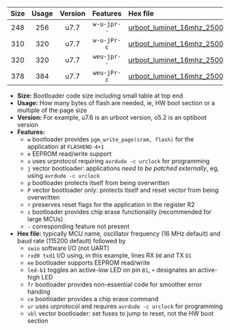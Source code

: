 |Size|Usage|Version|Features|Hex file|
|:-:|:-:|:-:|:-:|:--|
|248|256|u7.7|`w-u-jpr--`|[urboot_luminet_16mhz_250000bps_swio_rxa3_txa2_led+a4_ur_vbl.hex](https://raw.githubusercontent.com/stefanrueger/urboot.hex/main/boards/luminet/fcpu_16mhz/250000_bps/urboot_luminet_16mhz_250000bps_swio_rxa3_txa2_led+a4_ur_vbl.hex)|
|310|320|u7.7|`w-u-jPr-c`|[urboot_luminet_16mhz_250000bps_swio_rxa3_txa2_led+a4_fr_ce_ur_vbl.hex](https://raw.githubusercontent.com/stefanrueger/urboot.hex/main/boards/luminet/fcpu_16mhz/250000_bps/urboot_luminet_16mhz_250000bps_swio_rxa3_txa2_led+a4_fr_ce_ur_vbl.hex)|
|320|320|u7.7|`weu-jpr--`|[urboot_luminet_16mhz_250000bps_swio_rxa3_txa2_ee_led+a4_ur_vbl.hex](https://raw.githubusercontent.com/stefanrueger/urboot.hex/main/boards/luminet/fcpu_16mhz/250000_bps/urboot_luminet_16mhz_250000bps_swio_rxa3_txa2_ee_led+a4_ur_vbl.hex)|
|378|384|u7.7|`weu-jPr-c`|[urboot_luminet_16mhz_250000bps_swio_rxa3_txa2_ee_led+a4_fr_ce_ur_vbl.hex](https://raw.githubusercontent.com/stefanrueger/urboot.hex/main/boards/luminet/fcpu_16mhz/250000_bps/urboot_luminet_16mhz_250000bps_swio_rxa3_txa2_ee_led+a4_fr_ce_ur_vbl.hex)|

- **Size:** Bootloader code size including small table at top end
- **Usage:** How many bytes of flash are needed, ie, HW boot section or a multiple of the page size
- **Version:** For example, u7.6 is an urboot version, o5.2 is an optiboot version
- **Features:**
  + `w` bootloader provides `pgm_write_page(sram, flash)` for the application at `FLASHEND-4+1`
  + `e` EEPROM read/write support
  + `u` uses urprotocol requiring `avrdude -c urclock` for programming
  + `j` vector bootloader: applications *need to be patched externally*, eg, using `avrdude -c urclock`
  + `p` bootloader protects itself from being overwritten
  + `P` vector bootloader only: protects itself and reset vector from being overwritten
  + `r` preserves reset flags for the application in the register R2
  + `c` bootloader provides chip erase functionality (recommended for large MCUs)
  + `-` corresponding feature not present
- **Hex file:** typically MCU name, oscillator frequency (16 MHz default) and baud rate (115200 default) followed by
  + `swio` software I/O (not UART)
  + `rxd0 txd1` I/O using, in this example, lines RX `D0` and TX `D1`
  + `ee` bootloader supports EEPROM read/write
  + `led-b1` toggles an active-low LED on pin `B1`, `+` designates an active-high LED
  + `fr` bootloader provides non-essential code for smoother error handing
  + `ce` bootloader provides a chip erase command
  + `ur` uses urprotocol and requires `avrdude -c urclock` for programming
  + `vbl` vector bootloader: set fuses to jump to reset, not the HW boot section
